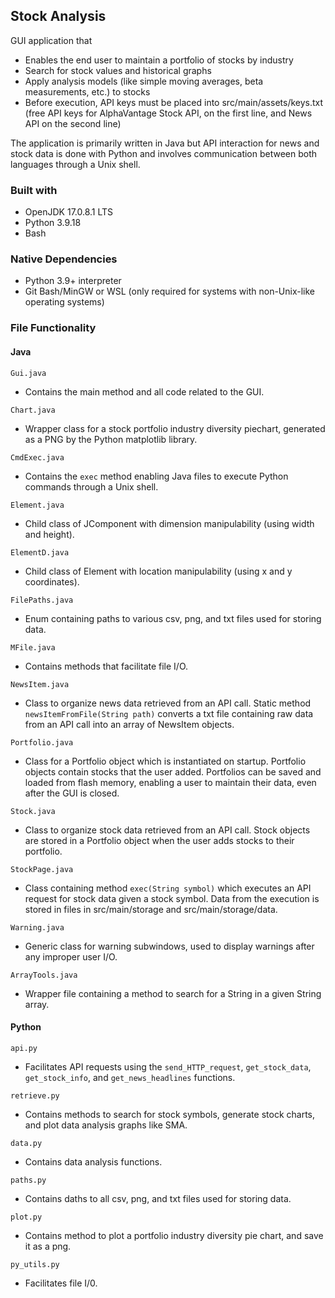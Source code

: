 ## Stock Analysis

GUI application that
- Enables the end user to maintain a portfolio of stocks by industry
- Search for stock values and historical graphs
- Apply analysis models (like simple moving averages, beta measurements, etc.) to stocks
- Before execution, API keys must be placed into src/main/assets/keys.txt (free API keys for AlphaVantage Stock API, on the first line, and News API on the second line) 

The application is primarily written in Java but API interaction for news and stock data is done with Python and involves communication between both languages through a Unix shell.

### Built with
- OpenJDK 17.0.8.1 LTS
- Python 3.9.18
- Bash

### Native Dependencies
- Python 3.9+ interpreter
- Git Bash/MinGW or WSL (only required for systems with non-Unix-like operating systems)

### File Functionality
#### Java
``Gui.java``
- Contains the main method and all code related to the GUI.
  
``Chart.java``
- Wrapper class for a stock portfolio industry diversity piechart, generated as a PNG by the Python matplotlib library.

``CmdExec.java``
- Contains the `exec` method enabling Java files to execute Python commands through a Unix shell.

``Element.java``
- Child class of JComponent with dimension manipulability  (using width and height).

``ElementD.java``
- Child class of Element with location manipulability (using x and y coordinates).

``FilePaths.java``
- Enum containing paths to various csv, png, and txt files used for storing data.

``MFile.java``
- Contains methods that facilitate file I/O.

``NewsItem.java``
- Class to organize news data retrieved from an API call. Static method `newsItemFromFile(String path)` converts a txt file containing raw data from an API call into an array of NewsItem objects.

``Portfolio.java``
- Class for a Portfolio object which is instantiated on startup. Portfolio objects contain stocks that the user added. Portfolios can be saved and loaded from flash memory, enabling a user to maintain their data, even after the GUI is closed.

``Stock.java``
- Class to organize stock data retrieved from an API call. Stock objects are stored in a Portfolio object when the user adds stocks to their portfolio.

``StockPage.java``
- Class containing method `exec(String symbol)` which executes an API request for stock data given a stock symbol. Data from the execution is stored in files in src/main/storage and src/main/storage/data.

``Warning.java``
- Generic class for warning subwindows, used to display warnings after any improper user I/O.

``ArrayTools.java``
- Wrapper file containing a method to search for a String in a given String array.

#### Python
```api.py```
- Facilitates API requests using the `send_HTTP_request`, `get_stock_data`, `get_stock_info`, and `get_news_headlines` functions.

```retrieve.py```
- Contains methods to search for stock symbols, generate stock charts, and plot data analysis graphs like SMA.

```data.py```
- Contains data analysis functions.

```paths.py```
- Contains daths to all csv, png, and txt files used for storing data.

```plot.py```
- Contains method to plot a portfolio industry diversity pie chart, and save it as a png.

```py_utils.py```
- Facilitates file I/0.
